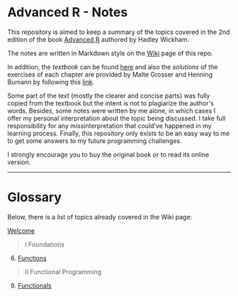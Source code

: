 # Advanced R - Notes

This repository is aimed to keep a summary of the topics covered in the 2nd edition of the book [Advanced R](https://www.amazon.com/Advanced-Second-Chapman-Hall-CRC/dp/0815384572) authored by Hadley Wickham.

The notes are written in Markdown style on the [Wiki](https://github.com/alexandrehsd/Advanced-R-Notes/wiki) page of this repo.

In addition, the _textbook_ can be found [here](https://adv-r.hadley.nz/) and also the _solutions_ of the exercises of each chapter are provided by Malte Grosser and Henning Bumann by following this [link](https://advanced-r-solutions.rbind.io/).

Some part of the text (mostly the clearer and concise parts) was fully copied from the textbook but the intent is not to plagiarize the author's words. Besides, some notes were written by me alone, in which cases I offer my personal interpretation about the topic being discussed. I take full responsibility for any missinterpretation that could've happened in my learning process. Finally, this repository only exists to be an easy way to me to get some answers to my future programming challenges. 

I strongly encourage you to buy the original book or to read its online version.

***

# Glossary

Below, there is a list of topics already covered in the Wiki page:

[Welcome](https://github.com/alexandrehsd/Advanced-R-Notes/wiki)

> I Foundations
6. [Functions](https://github.com/alexandrehsd/Advanced-R-Notes/wiki/6-Functions)

> II Functional Programming
9. [Functionals](https://github.com/alexandrehsd/Advanced-R-Notes/wiki/9-Functionals)
